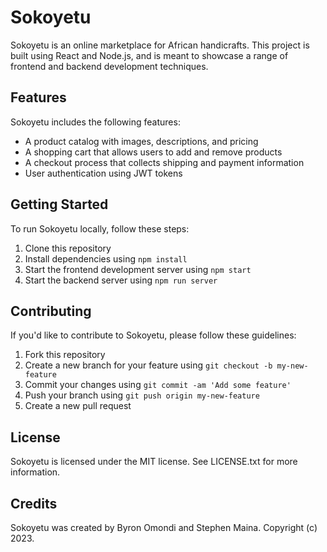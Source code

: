 # Sokoyetu

Sokoyetu is an online marketplace for African handicrafts. This project is built using React and Node.js, and is meant to showcase a range of frontend and backend development techniques.

## Features

Sokoyetu includes the following features:

- A product catalog with images, descriptions, and pricing
- A shopping cart that allows users to add and remove products
- A checkout process that collects shipping and payment information
- User authentication using JWT tokens

## Getting Started

To run Sokoyetu locally, follow these steps:

1. Clone this repository
2. Install dependencies using `npm install`
3. Start the frontend development server using `npm start`
4. Start the backend server using `npm run server`

## Contributing

If you'd like to contribute to Sokoyetu, please follow these guidelines:

1. Fork this repository
2. Create a new branch for your feature using `git checkout -b my-new-feature`
3. Commit your changes using `git commit -am 'Add some feature'`
4. Push your branch using `git push origin my-new-feature`
5. Create a new pull request

## License

Sokoyetu is licensed under the MIT license. See LICENSE.txt for more information.

## Credits

Sokoyetu was created by Byron Omondi and Stephen Maina. Copyright (c) 2023.
